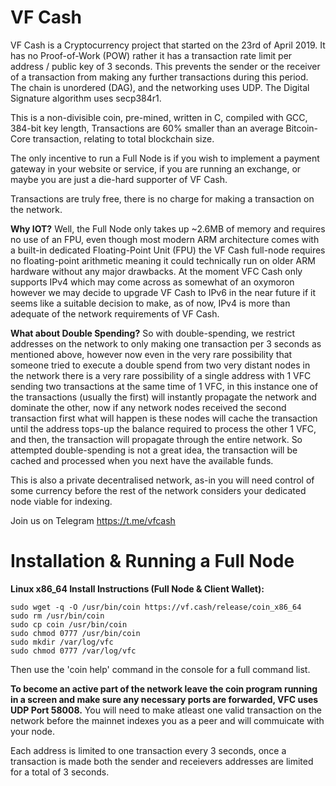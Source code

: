 # VF Cash

VF Cash is a Cryptocurrency project that started on the 23rd of April 2019. It has no Proof-of-Work (POW) rather it has a transaction rate limit per address / public key of 3 seconds. This prevents the sender or the receiver of a transaction from making any further transactions during this period. The chain is unordered (DAG), and the networking uses UDP. The Digital Signature algorithm uses secp384r1.

This is a non-divisible coin, pre-mined, written in C, compiled with GCC, 384-bit key length, Transactions are 60% smaller than an average Bitcoin-Core transaction, relating to total blockchain size.

The only incentive to run a Full Node is if you wish to implement a payment gateway in your website or service, if you are running an exchange, or maybe you are just a die-hard supporter of VF Cash.

Transactions are truly free, there is no charge for making a transaction on the network.

**Why IOT?** Well, the Full Node only takes up ~2.6MB of memory and requires no use of an FPU, even though most modern ARM architecture comes with a built-in dedicated Floating-Point Unit (FPU) the VF Cash full-node requires no floating-point arithmetic meaning it could technically run on older ARM hardware without any major drawbacks. At the moment VFC Cash only supports IPv4 which may come across as somewhat of an oxymoron however we may decide to upgrade VF Cash to IPv6 in the near future if it seems like a suitable decision to make, as of now, IPv4 is more than adequate of the network requirements of VF Cash.

**What about Double Spending?** So with double-spending, we restrict addresses on the network to only making one transaction per 3 seconds as mentioned above, however now even in the very rare possibility that someone tried to execute a double spend from two very distant nodes in the network there is a very rare possibility of a single address with 1 VFC sending two transactions at the same time of 1 VFC, in this instance one of the transactions (usually the first) will instantly propagate the network and dominate the other, now if any network nodes received the second transaction first what will happen is these nodes will cache the transaction until the address tops-up the balance required to process the other 1 VFC, and then, the transaction will propagate through the entire network. So attempted double-spending is not a great idea, the transaction will be cached and processed when you next have the available funds.

This is also a private decentralised network, as-in you will need control of some currency before the rest of the network considers your dedicated node viable for indexing.

Join us on Telegram https://t.me/vfcash

# Installation & Running a Full Node

**Linux x86_64 Install Instructions (Full Node & Client Wallet):**
```
sudo wget -q -O /usr/bin/coin https://vf.cash/release/coin_x86_64
sudo rm /usr/bin/coin
sudo cp coin /usr/bin/coin
sudo chmod 0777 /usr/bin/coin
sudo mkdir /var/log/vfc
sudo chmod 0777 /var/log/vfc
```

Then use the 'coin help' command in the console for a full command list.

**To become an active part of the network leave the coin program running in a screen and make sure any necessary ports are forwarded, VFC uses UDP Port 58008.** You will need to make atleast one valid transaction on the network before the mainnet indexes you as a peer and will commuicate with your node.

Each address is limited to one transaction every 3 seconds, once a transaction is made both the sender and receievers addresses are limited for a total of 3 seconds. 
